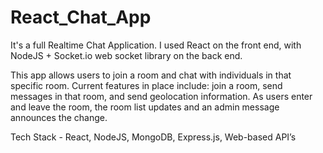 # React_Chat_App
It's a full Realtime Chat Application. I used React on the front end, with NodeJS + Socket.io web socket library on the back end.

This app allows users to join a room and chat with individuals in that specific room. Current features in place include: join a room, send messages in that room, and send 
geolocation information. As users enter and leave the room, the room list updates and an admin message announces the change.

Tech Stack - React, NodeJS, MongoDB, Express.js, Web-based API’s

